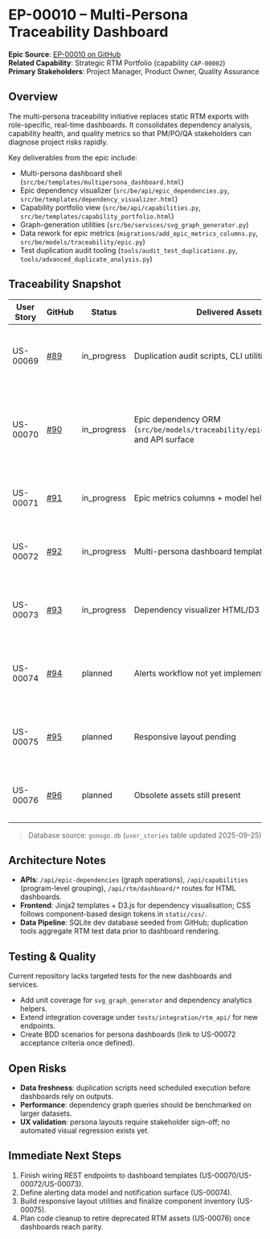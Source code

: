 ﻿# EP-00010 – Multi-Persona Traceability Dashboard

**Epic Source**: [EP-00010 on GitHub](https://github.com/QHuuT/gonogo/issues/88)  
**Related Capability**: Strategic RTM Portfolio (capability `CAP-00002`)  
**Primary Stakeholders**: Project Manager, Product Owner, Quality Assurance

## Overview
The multi-persona traceability initiative replaces static RTM exports with role-specific, real-time dashboards. It consolidates dependency analysis, capability health, and quality metrics so that PM/PO/QA stakeholders can diagnose project risks rapidly.

Key deliverables from the epic include:
- Multi-persona dashboard shell (`src/be/templates/multipersona_dashboard.html`)
- Epic dependency visualizer (`src/be/api/epic_dependencies.py`, `src/be/templates/dependency_visualizer.html`)
- Capability portfolio view (`src/be/api/capabilities.py`, `src/be/templates/capability_portfolio.html`)
- Graph-generation utilities (`src/be/services/svg_graph_generator.py`)
- Data rework for epic metrics (`migrations/add_epic_metrics_columns.py`, `src/be/models/traceability/epic.py`)
- Test duplication audit tooling (`tools/audit_test_duplications.py`, `tools/advanced_duplicate_analysis.py`)

## Traceability Snapshot
| User Story | GitHub | Status | Delivered Assets | Next Step |
| --- | --- | --- | --- | --- |
| US-00069 | [#89](https://github.com/QHuuT/gonogo/issues/89) | in_progress | Duplication audit scripts, CLI utilities in `tools/` | Run audit end-to-end, feed results into dashboard KPIs |
| US-00070 | [#90](https://github.com/QHuuT/gonogo/issues/90) | in_progress | Epic dependency ORM (`src/be/models/traceability/epic_dependency.py`) and API surface | Wire dependency graph data to dashboards, add regression tests |
| US-00071 | [#91](https://github.com/QHuuT/gonogo/issues/91) | in_progress | Epic metrics columns + model helpers | Calculate live metrics and expose them via dashboards |
| US-00072 | [#92](https://github.com/QHuuT/gonogo/issues/92) | in_progress | Multi-persona dashboard template scaffold | Populate widgets per persona and connect filters |
| US-00073 | [#93](https://github.com/QHuuT/gonogo/issues/93) | in_progress | Dependency visualizer HTML/D3 shell | Connect REST data, add cycle/critical path overlays |
| US-00074 | [#94](https://github.com/QHuuT/gonogo/issues/94) | planned | Alerts workflow not yet implemented | Design alert rules + persistence, integrate with dashboards |
| US-00075 | [#95](https://github.com/QHuuT/gonogo/issues/95) | planned | Responsive layout pending | Define component layout tokens & CSS breakpoints |
| US-00076 | [#96](https://github.com/QHuuT/gonogo/issues/96) | planned | Obsolete assets still present | Catalogue removals and create cleanup migration |

> Database source: `gonogo.db` (`user_stories` table updated 2025-09-25)

## Architecture Notes
- **APIs**: `/api/epic-dependencies` (graph operations), `/api/capabilities` (program-level grouping), `/api/rtm/dashboard/*` routes for HTML dashboards.
- **Frontend**: Jinja2 templates + D3.js for dependency visualisation; CSS follows component-based design tokens in `static/css/`.
- **Data Pipeline**: SQLite dev database seeded from GitHub; duplication tools aggregate RTM test data prior to dashboard rendering.

## Testing & Quality
Current repository lacks targeted tests for the new dashboards and services.
- Add unit coverage for `svg_graph_generator` and dependency analytics helpers.
- Extend integration coverage under `tests/integration/rtm_api/` for new endpoints.
- Create BDD scenarios for persona dashboards (link to US-00072 acceptance criteria once defined).

## Open Risks
- **Data freshness**: duplication scripts need scheduled execution before dashboards rely on outputs.
- **Performance**: dependency graph queries should be benchmarked on larger datasets.
- **UX validation**: persona layouts require stakeholder sign-off; no automated visual regression exists yet.

## Immediate Next Steps
1. Finish wiring REST endpoints to dashboard templates (US-00070/US-00072/US-00073).
2. Define alerting data model and notification surface (US-00074).
3. Build responsive layout utilities and finalize component inventory (US-00075).
4. Plan code cleanup to retire deprecated RTM assets (US-00076) once dashboards reach parity.
